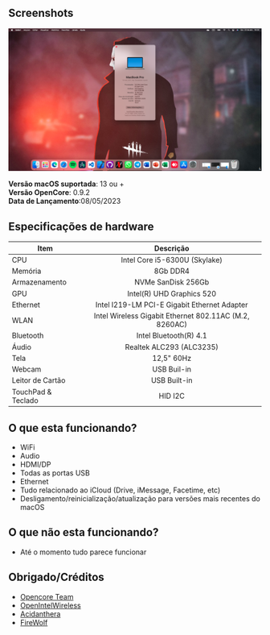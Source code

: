 ## Screenshots

<img src="screenshots/preview.png">

**Versão macOS suportada**: 13 ou +
<br>
**Versão OpenCore**: 0.9.2
<br>
**Data de Lançamento**:08/05/2023

## Especificações de hardware

|Item|Descrição|
|-|:-------:|
|CPU|Intel Core i5-6300U (Skylake)|
|Memória|8Gb DDR4|
|Armazenamento|NVMe SanDisk 256Gb|
|GPU|Intel(R) UHD Graphics 520|
|Ethernet|Intel I219-LM PCI-E Gigabit Ethernet Adapter|
|WLAN|Intel Wireless Gigabit Ethernet 802.11AC (M.2, 8260AC)|
|Bluetooth|Intel Bluetooth(R) 4.1|
|Áudio|Realtek ALC293 (ALC3235)|
|Tela|12,5" 60Hz|
|Webcam|USB Buil-in|
|Leitor de Cartão|USB Built-in|
|TouchPad & Teclado|HID I2C|

## O que esta funcionando?
- WiFi
- Audio
- HDMI/DP
- Todas as portas USB
- Ethernet
- Tudo relacionado ao iCloud (Drive, iMessage, Facetime, etc)
- Desligamento/reinicialização/atualização para versões mais recentes do macOS

## O que não esta funcionando?
- Até o momento tudo parece funcionar

## Obrigado/Créditos
- [Opencore Team](https://dortania.github.io/getting-started/)
- [OpenIntelWireless](https://github.com/OpenIntelWireless)
- [Acidanthera](https://github.com/acidanthera)
- [FireWolf](https://github.com/0xFireWolf/RealtekCardReader)

